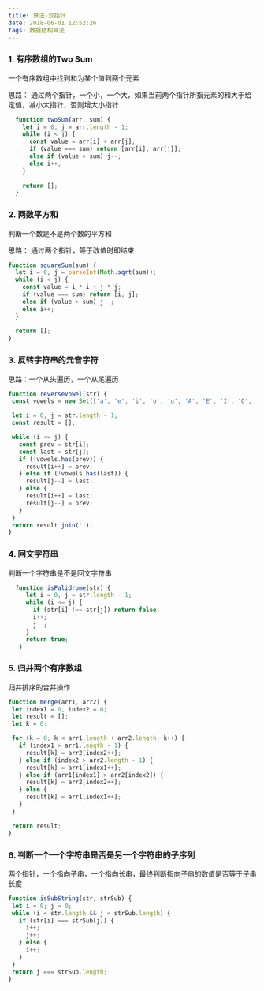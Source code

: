 ```yaml
---
title: 算法-双指针
date: 2018-06-01 12:52:26
tags: 数据结构算法
---
```


### 1. 有序数组的Two Sum

一个有序数组中找到和为某个值到两个元素

思路：
  通过两个指针，一个小，一个大，如果当前两个指针所指元素的和大于给定值，减小大指针，否则增大小指针

```js
  function twoSum(arr, sum) {
    let i = 0, j = arr.length - 1;
    while (i < j) {
      const value = arr[i] + arr[j];
      if (value === sum) return [arr[i], arr[j]];
      else if (value > sum) j--;
      else i++;
    }
    
    return [];
  }

```

### 2. 两数平方和

判断一个数是不是两个数的平方和

思路：
  通过两个指针，等于改值时即结束
  
 ```js
 function squareSum(sum) {
   let i = 0, j = parseInt(Math.sqrt(sum));
   while (i < j) {
     const value = i * i + j * j;
     if (value === sum) return [i, j];
     else if (value > sum) j--;
     else i++;
   }
   
   return [];
 }
 ```
 
 ### 3. 反转字符串的元音字符
 思路：一个从头遍历，一个从尾遍历
 
 ```js
 function reverseVowel(str) {
  const vowels = new Set(['a', 'e', 'i', 'o', 'u', 'A', 'E', 'I', 'O', 'U']);

  let i = 0, j = str.length - 1;
  const result = [];

  while (i <= j) {
    const prev = str[i];
    const last = str[j];
    if (!vowels.has(prev)) {
      result[i++] = prev;
    } else if (!vowels.has(last)) {
      result[j--] = last;
    } else {
      result[i++] = last;
      result[j--] = prev;
    }
  }
  return result.join('');
}
 ```
 
 ### 4. 回文字符串
 判断一个字符串是不是回文字符串
 
 ```js
   function isPalidrome(str) {
      let i = 0, j = str.length - 1;
      while (i <= j) {
        if (str[i] !== str[j]) return false;
        i++;
        j--;
      }
      return true;
    }
 ```
 ### 5. 归并两个有序数组
 归并排序的合并操作
 ```js
 function merge(arr1, arr2) {
  let index1 = 0, index2 = 0;
  let result = [];
  let k = 0;

  for (k = 0; k < arr1.length + arr2.length; k++) {
    if (index1 > arr1.length - 1) {
      result[k] = arr2[index2++];
    } else if (index2 > arr2.length - 1) {
      result[k] = arr1[index1++];
    } else if (arr1[index1] > arr2[index2]) {
      result[k] = arr2[index2++];
    } else {
      result[k] = arr1[index1++];
    }
  }

  return result;
}
 ```
 
 ### 6. 判断一个一个字符串是否是另一个字符串的子序列
 两个指针，一个指向子串，一个指向长串，最终判断指向子串的数值是否等于子串长度
 ```js
 function isSubString(str, strSub) {
  let i = 0; j = 0;
  while (i < str.length && j < strSub.length) {
    if (str[i] === strSub[j]) {
      i++;
      j++;
    } else {
      i++;
    }
  }
  return j === strSub.length;
}
 ```